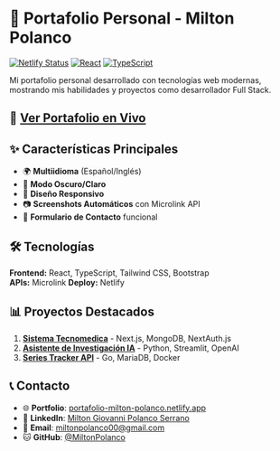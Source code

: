 # 🌟 Portafolio Personal - Milton Polanco

[![Netlify Status](https://api.netlify.com/api/v1/badges/adcf60bd-0eed-434e-a57d-06e062047691/deploy-status)](https://app.netlify.com/projects/portafolio-milton-polanco/deploys)
[![React](https://img.shields.io/badge/React-18.x-blue.svg)](https://reactjs.org/)
[![TypeScript](https://img.shields.io/badge/TypeScript-5.x-blue.svg)](https://www.typescriptlang.org/)

Mi portafolio personal desarrollado con tecnologías web modernas, mostrando mis habilidades y proyectos como desarrollador Full Stack.

## 🚀 [Ver Portafolio en Vivo](https://portafolio-milton-polanco.netlify.app/)

## ✨ Características Principales

- 🌍 **Multiidioma** (Español/Inglés)
- 🌙 **Modo Oscuro/Claro**  
- 📱 **Diseño Responsivo**
- 📷 **Screenshots Automáticos** con Microlink API
- 📧 **Formulario de Contacto** funcional

## 🛠️ Tecnologías

**Frontend:** React, TypeScript, Tailwind CSS, Bootstrap  
**APIs:** Microlink
**Deploy:** Netlify

## 📊 Proyectos Destacados

1. **[Sistema Tecnomedica](https://tenomedica-tm.netlify.app/)** - Next.js, MongoDB, NextAuth.js
2. **[Asistente de Investigación IA](https://asistente-de-investigacin-digital.streamlit.app/)** - Python, Streamlit, OpenAI
3. **[Series Tracker API](https://github.com/MiltonPolanco/Lab-6-Backend-only)** - Go, MariaDB, Docker

## 📞 Contacto

- 🌐 **Portfolio**: [portafolio-milton-polanco.netlify.app](https://portafolio-milton-polanco.netlify.app/)
- 💼 **LinkedIn**: [Milton Giovanni Polanco Serrano](https://www.linkedin.com/in/milton-giovanni-polanco-serrano-737a9b266/)
- 📧 **Email**: miltonpolanco00@gmail.com
- 🐱 **GitHub**: [@MiltonPolanco](https://github.com/MiltonPolanco)
